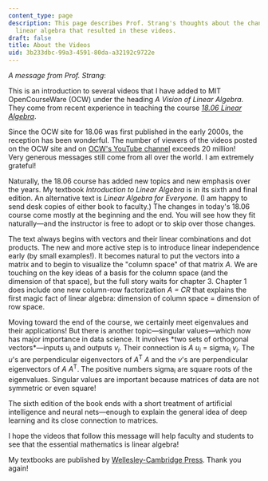 ```yaml
---
content_type: page
description: This page describes Prof. Strang's thoughts about the changes in teaching
  linear algebra that resulted in these videos.
draft: false
title: About the Videos
uid: 3b233dbc-99a3-4591-80da-a32192c9722e
---
```

*A message from Prof. Strang*:

This is an introduction to several videos that I have added to MIT OpenCourseWare (OCW) under the heading *A Vision of Linear Algebra*. They come from recent experience in teaching the course [*18.06 Linear Algebra*](https://ocw.mit.edu/courses/18-06sc-linear-algebra-fall-2011/). 

Since the OCW site for 18.06 was first published in the early 2000s, the reception has been wonderful. The number of viewers of the videos posted on the OCW site and on [OCW's YouTube channel](https://www.youtube.com/playlist?list=PL221E2BBF13BECF6C) exceeds 20 million! Very generous messages still come from all over the world. I am extremely grateful!

Naturally, the 18.06 course has added new topics and new emphasis over the years. My textbook *Introduction to Linear Algebra* is in its sixth and final edition. An alternative text is *Linear Algebra for Everyone.* (I am happy to send desk copies of either book to faculty.) The changes in today's 18.06 course come mostly at the beginning and the end. You will see how they fit naturally—and the instructor is free to adopt or to skip over those changes.

The text always begins with vectors and their linear combinations and dot products. The new and more active step is to introduce linear independence early (by small examples!). It becomes natural to put the vectors into a matrix and to begin to visualize the "column space" of that matrix *A*. We are touching on the key ideas of a basis for the column space (and the dimension of that space), but the full story waits for chapter 3. Chapter 1 does include one new column-row factorization *A = CR* that explains the first magic fact of linear algebra: dimension of column space = dimension of row space. 

Moving toward the end of the course, we certainly meet eigenvalues and their applications! But there is another topic—singular values—which now has major importance in data science. It involves \*two sets of orthogonal vectors\*—inputs u<sub>i</sub> and outputs *v<sub>i</sub>*. Their connection is *A u<sub>i</sub>* = sigma<sub>i</sub> *v<sub>i</sub>*. The *u*'s are perpendicular eigenvectors of *A*<sup>T</sup> *A* and the *v*'s are perpendicular eigenvectors of *A A*<sup>T</sup>. The positive numbers sigma<sub>i</sub> are square roots of the eigenvalues. Singular values are important because matrices of data are not symmetric or even square!

The sixth edition of the book ends with a short treatment of artificial intelligence and neural nets—enough to explain the general idea of deep learning and its close connection to matrices. 

I hope the videos that follow this message will help faculty and students to see that the essential mathematics is linear algebra!

My textbooks are published by [Wellesley-Cambridge Press](http://www.wellesleycambridge.com/). Thank you again!